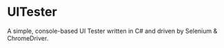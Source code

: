 # UITester
A simple, console-based UI Tester written in C# and driven by Selenium &amp; ChromeDriver.
